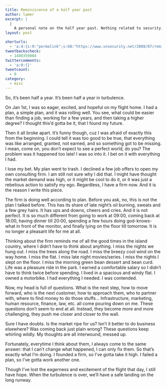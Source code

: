 ```yaml
---
title: Reminiscence of a half year past
author: lamer
excerpt: |
  |
    A personal note on the half year past. Nothing related to security, so move along.
layout: post

shorturls:
  - 'a:4:{s:9:"permalink";s:68:"https://www.vnsecurity.net/2008/07/reminiscence-of-a-half-year-past/";s:7:"tinyurl";s:26:"http://tinyurl.com/ydllqst";s:4:"isgd";s:18:"http://is.gd/aOtdE";s:5:"bitly";s:20:"http://bit.ly/5Nkvb8";}'
tweetbackscheck:
  - 1408359004
twittercomments:
  - 'a:0:{}'
tweetcount:
  - 0
category:
  - misc
---
```

So, it&#8217;s been half a year. It&#8217;s been half a year in turbulence.

On Jan 1st, I was so eager, excited, and hopeful on my flight home. I had a plan, a simple plan, and it was rolling well. You see, what could be easier than finding a job, working for a few years, and then taking a higher degree? I thought this&#8217;d gotta be it, that I found my future.

Then it all broke apart. It&#8217;s funny though, cuz I was afraid of exactly this from the beginning. I could tell it was too good to be true, that everything was like arranged, granted, not earned, and so something got to be missing. I mean, come on, you don&#8217;t expect to see a perfect world, do you? The problem was it happened too late! I was so into it. I bet on it with everything I had.

I lose my bet. My plan went to trash. I declined a few job offers to open my own consulting firm. I am still not sure why I did that. I might have thought the market demand was high, or it might be cool to do it, or it was just a rebelious action to satisfy my ego. Regardless, I have a firm now. And it is the reason I write this piece.

The firm is doing well according to plan. Before you ask, no, this is not the plan I talked before. This has its share of late night&#8217;s oil burning, sweats and a few grey hairs. It has ups and downs, cheers and cries. And it is not perfect. It is so much different from going to work at 09:00, coming back at 18:00, having dinner till 20:00, spending a few hours doing god-knows-what in front of the monitor, and finally lying on the floor till tomorrow. It is no longer a pleasant life for me at all.

Thinking about the firm reminds me of all the good times in the island country, where I didn&#8217;t have to think about anything. I miss the nights we hung out. I miss the trees along the road. I miss the breezy cool wind on the way home. I miss the flat. I miss late night movies/series. I miss the nights I slept on the floor. I miss the morning green bean dessert and bean curd. Life was a pleasure ride in the park. I earned a comfortable salary so I didn&#8217;t have to think twice before spending. I lived in a spacious and windy flat. I owned a motorbike. I had everything I needed. I was contended.

Now, my head is full of questions. What is the next step, how to move forward, who is the next customer, how to approach them, who to partner with, where to find money to do those stuffs&#8230; Infrastructure, marketing, human resource, finance, law, etc. all come pouring down on me. These questions don&#8217;t seem to end at all. Instead, they become more and more challenging, they push me closer and closer to the wall.

Sure I have doubts. Is the market ripe for us? Isn&#8217;t it better to do business elsewhere? Was coming back just plain wrong? These questions keep whirling wildly. My thoughts are all interwound, messed up.

Fortunately, everytime I think about them, I always come to the same answer: that I can&#8217;t change what happened, I can only fix them. So that&#8217;s exactly what I&#8217;m doing. I founded a firm, so I&#8217;ve gotta take it high. I failed a plan, so I&#8217;ve gotta work another one.

Though I&#8217;ve lost the eagerness and excitement of the flight that day, I still have hope. When the turbulence is over, we&#8217;ll have a safe landing on the long runway.